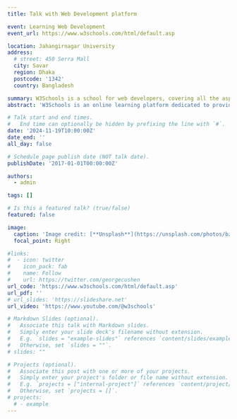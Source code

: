 ```yaml
---
title: Talk with Web Development platform

event: Learning Web Development
event_url: https://www.w3schools.com/html/default.asp

location: Jahangirnagar University
address:
  # street: 450 Serra Mall
  city: Savar
  region: Dhaka
  postcode: '1342'
  country: Bangladesh

summary: W3Schools is a school for web developers, covering all the aspects of web development HTML Tutorial. CSS Tutorial. JavaScript Tutorial.
abstract: 'W3Schools is an online learning platform dedicated to providing educational resources in web development and programming. Established in 1998, it has become one of the most popular sources for learning web technologies such as HTML, CSS, JavaScript, SQL, PHP, Python, and many others. W3Schools offers a structured, user-friendly environment with tutorials, references, interactive examples, and exercises to help learners of all levels build and strengthen their coding skills.'

# Talk start and end times.
#   End time can optionally be hidden by prefixing the line with `#`.
date: '2024-11-19T10:00:00Z'
date_end: ''
all_day: false

# Schedule page publish date (NOT talk date).
publishDate: '2017-01-01T00:00:00Z'

authors:
  - admin

tags: []

# Is this a featured talk? (true/false)
featured: false

image:
  caption: 'Image credit: [**Unsplash**](https://unsplash.com/photos/bzdhc5b3Bxs)'
  focal_point: Right

#links:
#  - icon: twitter
#    icon_pack: fab
#    name: Follow
#    url: https://twitter.com/georgecushen
url_code: 'https://www.w3schools.com/html/default.asp'
url_pdf: ''
# url_slides: 'https://slideshare.net'
url_video: 'https://www.youtube.com/@w3schools'

# Markdown Slides (optional).
#   Associate this talk with Markdown slides.
#   Simply enter your slide deck's filename without extension.
#   E.g. `slides = "example-slides"` references `content/slides/example-slides.md`.
#   Otherwise, set `slides = ""`.
# slides: ""

# Projects (optional).
#   Associate this post with one or more of your projects.
#   Simply enter your project's folder or file name without extension.
#   E.g. `projects = ["internal-project"]` references `content/project/deep-learning/index.md`.
#   Otherwise, set `projects = []`.
# projects:
  # - example
---
```


<!-- {{% callout note %}}
Click on the **Slides** button above to view the built-in slides feature.
{{% /callout %}}

Slides can be added in a few ways:

- **Create** slides using Hugo Blox Builder's [_Slides_](https://docs.hugoblox.com/reference/content-types/) feature and link using `slides` parameter in the front matter of the talk file
- **Upload** an existing slide deck to `static/` and link using `url_slides` parameter in the front matter of the talk file
- **Embed** your slides (e.g. Google Slides) or presentation video on this page using [shortcodes](https://docs.hugoblox.com/reference/markdown/).

Further event details, including [page elements](https://docs.hugoblox.com/reference/markdown/) such as image galleries, can be added to the body of this page. -->
